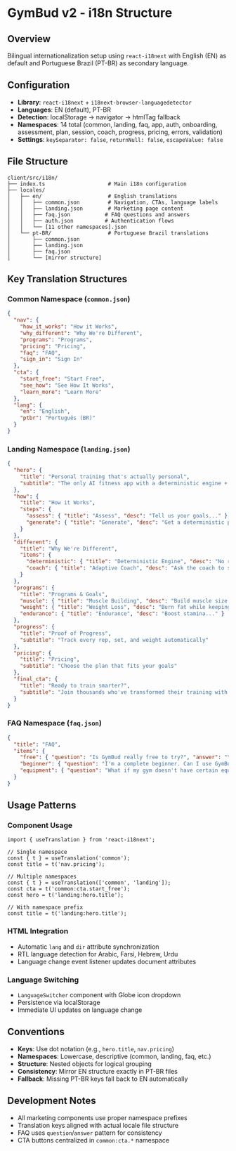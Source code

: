 # GymBud v2 - i18n Structure

## Overview
Bilingual internationalization setup using `react-i18next` with English (EN) as default and Portuguese Brazil (PT-BR) as secondary language.

## Configuration
- **Library**: `react-i18next` + `i18next-browser-languagedetector`
- **Languages**: EN (default), PT-BR
- **Detection**: localStorage → navigator → htmlTag fallback
- **Namespaces**: 14 total (common, landing, faq, app, auth, onboarding, assessment, plan, session, coach, progress, pricing, errors, validation)
- **Settings**: `keySeparator: false`, `returnNull: false`, `escapeValue: false`

## File Structure
```
client/src/i18n/
├── index.ts                    # Main i18n configuration
├── locales/
│   ├── en/                     # English translations
│   │   ├── common.json         # Navigation, CTAs, language labels
│   │   ├── landing.json        # Marketing page content
│   │   ├── faq.json           # FAQ questions and answers
│   │   ├── auth.json          # Authentication flows
│   │   └── [11 other namespaces].json
│   └── pt-BR/                  # Portuguese Brazil translations
│       ├── common.json
│       ├── landing.json
│       ├── faq.json
│       └── [mirror structure]
```

## Key Translation Structures

### Common Namespace (`common.json`)
```json
{
  "nav": {
    "how_it_works": "How it Works",
    "why_different": "Why We're Different",
    "programs": "Programs",
    "pricing": "Pricing",
    "faq": "FAQ",
    "sign_in": "Sign In"
  },
  "cta": {
    "start_free": "Start Free",
    "see_how": "See How It Works",
    "learn_more": "Learn More"
  },
  "lang": {
    "en": "English",
    "ptbr": "Português (BR)"
  }
}
```

### Landing Namespace (`landing.json`)
```json
{
  "hero": {
    "title": "Personal training that's actually personal",
    "subtitle": "The only AI fitness app with a deterministic engine + adaptive coach..."
  },
  "how": {
    "title": "How it Works",
    "steps": {
      "assess": { "title": "Assess", "desc": "Tell us your goals..." },
      "generate": { "title": "Generate", "desc": "Get a deterministic plan..." }
    }
  },
  "different": {
    "title": "Why We're Different",
    "items": {
      "deterministic": { "title": "Deterministic Engine", "desc": "No roulette..." },
      "coach": { "title": "Adaptive Coach", "desc": "Ask the coach to swap..." }
    }
  },
  "programs": {
    "title": "Programs & Goals",
    "muscle": { "title": "Muscle Building", "desc": "Build muscle size..." },
    "weight": { "title": "Weight Loss", "desc": "Burn fat while keeping..." },
    "endurance": { "title": "Endurance", "desc": "Boost stamina..." }
  },
  "progress": {
    "title": "Proof of Progress",
    "subtitle": "Track every rep, set, and weight automatically"
  },
  "pricing": {
    "title": "Pricing",
    "subtitle": "Choose the plan that fits your goals"
  },
  "final_cta": {
    "title": "Ready to train smarter?",
    "subtitle": "Join thousands who've transformed their training with GymBud"
  }
}
```

### FAQ Namespace (`faq.json`)
```json
{
  "title": "FAQ",
  "items": {
    "free": { "question": "Is GymBud really free to try?", "answer": "Yes! Start with our free tier..." },
    "beginner": { "question": "I'm a complete beginner. Can I use GymBud?", "answer": "Absolutely..." },
    "equipment": { "question": "What if my gym doesn't have certain equipment?", "answer": "The coach can instantly swap..." }
  }
}
```

## Usage Patterns

### Component Usage
```tsx
import { useTranslation } from 'react-i18next';

// Single namespace
const { t } = useTranslation('common');
const title = t('nav.pricing');

// Multiple namespaces
const { t } = useTranslation(['common', 'landing']);
const cta = t('common:cta.start_free');
const hero = t('landing:hero.title');

// With namespace prefix
const title = t('landing:hero.title');
```

### HTML Integration
- Automatic `lang` and `dir` attribute synchronization
- RTL language detection for Arabic, Farsi, Hebrew, Urdu
- Language change event listener updates document attributes

### Language Switching
- `LanguageSwitcher` component with Globe icon dropdown
- Persistence via localStorage
- Immediate UI updates on language change

## Conventions
- **Keys**: Use dot notation (e.g., `hero.title`, `nav.pricing`)
- **Namespaces**: Lowercase, descriptive (common, landing, faq, etc.)
- **Structure**: Nested objects for logical grouping
- **Consistency**: Mirror EN structure exactly in PT-BR files
- **Fallback**: Missing PT-BR keys fall back to EN automatically

## Development Notes
- All marketing components use proper namespace prefixes
- Translation keys aligned with actual locale file structure
- FAQ uses `question`/`answer` pattern for consistency
- CTA buttons centralized in `common:cta.*` namespace
